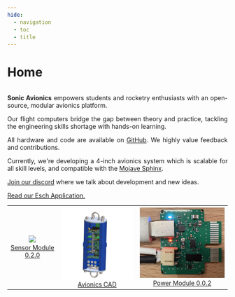 ```yaml
---
hide:
  - navigation
  - toc
  - title
---
```

# Home

<div style="display: flex; align-items: center; gap: 20px;">

<!-- Text Content -->
<div style="flex: 1; text-align: justify;"><p>
  <b>Sonic Avionics</b> empowers students and rocketry enthusiasts with an open-source, modular avionics platform.
</p>
<p>
  Our flight computers bridge the gap between theory and practice, tackling the engineering skills shortage with hands-on learning.
</p>
<p>
  All hardware and code are available on <a href="https://github.com/sonicavionics/4in-avionics">GitHub</a>. We highly value feedback and contributions.</p>
<p>
  Currently, we're developing a 4-inch avionics system which is scalable for all skill levels, and compatible with the <a href="https://www.halfcatrocketry.com/mojave-sphinx">Mojave Sphinx</a>.</p>
<p>
  <a href="https://discord.gg/Wc7pYAxd">Join our discord</a> where we talk about development and new ideas.</p>
  <a href="img/esch.pdf">Read our Esch Application.</a> </p>
</div>

<!-- Model Viewer -->
<!-- <model-viewer 
  src="model/backplate.glb" 
  alt="3D model of a board"
  auto-rotate 
  camera-controls 
  poster="model/poster.webp" 
  touch-action="pan-y"
  style="width: 30%; height: 300px;">
</model-viewer> -->

</div>

<!-- <script type="module" src="https://ajax.googleapis.com/ajax/libs/model-viewer/4.0.0/model-viewer.min.js"></script> -->

<!-- <figure markdown="span">

  ![alt text](img/IMG_0629.jpg){ width="300" }
  <figcaption>Zeul</figcaption>

</figure> -->

<div style="text-align: center;">

<style>
/* Disable background highlight on hover */
table tr:hover, table td:hover {
  background-color: transparent !important;
}

/* Prevent text selection when hovering */
table, table * {
  user-select: none;
}
</style>
<table style="margin: 0 auto;">
  <tr>
      <td align="center" style="vertical-align: middle;">
      <img src="https://raw.githubusercontent.com/sonicavionics/4in-sensors/refs/heads/main/images/board.front.png" width="300" /><br>
      <a href="/avionics/PCB-Modules/sensors/">Sensor Module 0.2.0</a>
    </td>
      <td align="center" style="vertical-align: middle;">
      <img src="https://raw.githubusercontent.com/sonicavionics/4in-avionics/refs/heads/main/exports/images/avionics_rack.PNG" width="250" /><br>
      <a href="avionics/cad/">Avionics CAD</a>
    </td>
      <td align="center" style="vertical-align: middle;">
      <img src="/avionics/archive/old/PCB-Modules/power/0.0.2/thumbnail.jpg" width="300" /><br>
      <a href="/avionics/archive/old/PCB-Modules/power/0.0.2/">Power Module 0.0.2</a>
    </td>
</table>
</div>
